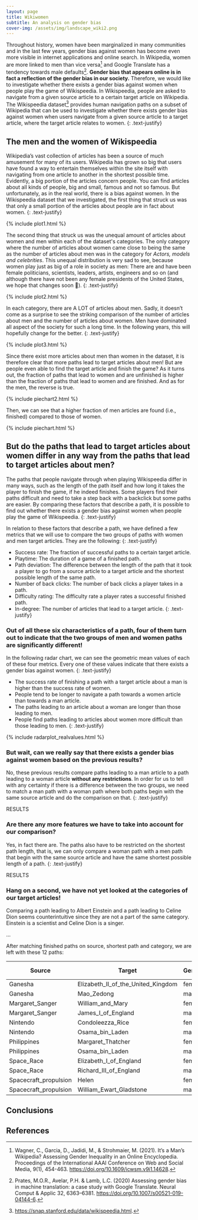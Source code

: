 ```yaml
---
layout: page
title: Wikiwomen
subtitle: An analysis on gender bias
cover-img: /assets/img/landscape_wiki2.png
---
```


Throughout history, women have been marginalized in many communities and in the last few years, gender bias against women has become even more visible in internet applications and online search. In Wikipedia, women are more linked to men than vice versa[^1] and Google Translate has a tendency towards male defaults[^2]. **Gender bias that appears online is in fact a reflection of the gender bias in our society.** Therefore, we would like to investigate whether there exists a gender bias against women when people play the game of  Wikispeedia. In Wikispeedia, people are asked to navigate from a given source article to a certain target article on Wikipedia. The Wikispeedia dataset[^3] provides human navigation paths on a subset of Wikipedia that can be used to investigate whether there exists gender bias against women when users navigate from a given source article to a target article, where the target article relates to women.
{: .text-justify}

## The men and the women of Wikispeedia

Wikipedia’s vast collection of articles has been a source of much amusement for many of its users. Wikipedia has grown so big that users have found a way to entertain themselves within the site itself with navigating from one article to another in the shortest possible time. Evidently, a big portion of the articles concern people. You can find articles about all kinds of people, big and small, famous and not so famous. But unfortunately, as in the real world, there is a bias against women. In the Wikispeedia dataset that we investigated, the first thing that struck us was that only a small portion of the articles about people are in fact about women. 
{: .text-justify}

{% include plot1.html %}

The second thing that struck us was the unequal amount of articles about women and men within each of the dataset's categories. The only category where the number of articles about women came close to being the same as the number of articles about men was in the category for *Actors, models and celebrities*. This unequal distribution is very sad to see, because women play just as big of a role in society as men: There are and have been female politicians, scientists, leaders, artists, engineers and so on (and although there have not been any female presidents of the United States, we hope that changes soon 🙂).
{: .text-justify}

{% include plot2.html %} 

In each category, there are A LOT of articles about men. Sadly, it doesn’t come as a surprise to see the striking comparison of the number of articles about men and the number of articles about women. Men have dominated all aspect of the society for such a long time. In the following years, this will hopefully change for the better.
{: .text-justify}

{% include plot3.html %} 

Since there exist more articles about men than women in the dataset, it is therefore clear that more paths lead to target articles about men! But are people even able to find the target article and finish the game? As it turns out, the fraction of paths that lead to women and are unfinished is higher than the fraction of paths that lead to women and are finished. And as for the men, the reverse is true.

{% include piechart2.html %}

Then, we can see that a higher fraction of men articles are found (i.e., finished) compared to those of women.

{% include piechart.html %} 

## But do the paths that lead to target articles about women differ in any way from the paths that lead to target articles about men? 
The paths that people navigate through when playing Wikispeedia differ in many ways, such as the length of the path itself and how long it takes the player to finish the game, if he indeed finishes. Some players find their paths difficult and need to take a step back with a backclick but some paths are easier. By comparing these factors that describe a path, it is possible to find out whether there exists a gender bias against women when people play the game of Wikispeedia. 
{: .text-justify}

In relation to these factors that describe a path, we have defined a few metrics that we will use to compare the two groups of paths with women and men target articles. They are the following: 
{: .text-justify}
- Success rate: The fraction of successful paths to a certain target article.
- Playtime: The duration of a game of a finished path.
- Path deviation: The difference between the length of the path that it took a player to go from a source article to a target article and the shortest possible length of the same path.
- Number of back clicks: The number of back clicks a player takes in a path.
- Difficulty rating: The difficulty rate a player rates a successful finished path.
- In-degree: The number of articles that lead to a target article.
{: .text-justify}

### Out of all these six characteristics of a path, four of them turn out to indicate that the two groups of men and women paths are significantly different!
In the following radar chart, we can see the geometric mean values of each of these four metrics. Every one of these values indicate that there exists a gender bias against women.
{: .text-justify}
- The success rate of finishing a path with a target article about a man is higher than the success rate of women. 
- People tend to be longer to navigate a path towards a women article than towards a man article.
- The paths leading to an article about a woman are longer than those leading to men.
- People find paths leading to articles about women more difficult than those leading to men.
{: .text-justify}

{% include radarplot_realvalues.html %} 

### But wait, can we really say that there exists a gender bias against women based on the previous results?
No, these previous results compare paths leading to a man article to a path leading to a woman article **without any restrictions**. In order for us to tell with any certainty if there is a difference between the two groups, we need to match a man path with a woman path where both paths begin with the same source article and do the comparison on that. 
{: .text-justify}

RESULTS 

### Are there any more features we have to take into account for our comparison?
Yes, in fact there are. The paths also have to be restricted on the shortest path length, that is, we can only compare a woman path with a men path that begin with the same source article and have the same shortest possible length of a path.
{: .text-justify}

RESULTS 

### Hang on a second, we have not yet looked at the categories of our target articles!
Comparing a path leading to Albert Einstein and a path leading to Celine Dion seems counterintuitive since they are not a part of the same category. Einstein is a scientist and Celine Dion is a singer.

...

After matching finished paths on source, shortest path and category, we are left with these 12 paths:

<center>

| Source      | Target      | Gender      | Path length | Path deviation | Playtime |
| ----------- | ----------- | ----------- | ----------- | ----------- | ----------- |
| Ganesha     | Elizabeth_II_of_the_United_Kingdom | female | 7 | 4 | 71 |
| Ganesha    | Mao_Zedong  | male | 4 | 1 | 133 |
| Margaret_Sanger | William_and_Mary | female | 9 | 6 | 1474 |
| Margaret_Sanger | James_I_of_England | male | 6 | 3 | 96 |
| Nintendo | Condoleezza_Rice | female | 4 | 1 | 73 |
| Nintendo | Osama_bin_Laden | male | 4 | 1 | 116 |
| Philippines | Margaret_Thatcher | female | 4 | 1 | 60|
| Philippines | Osama_bin_Laden | male | 4 | 1 | 48 |
| Space_Race | Elizabeth_I_of_England | female | 7 | 4 | 1860 |
| Space_Race | Richard_III_of_England | male | 9 | 6 | 392 |
| Spacecraft_propulsion | Helen | female | 8 | 4 | 210 |
| Spacecraft_propulsion | William_Ewart_Gladstone | male | 6 | 2 | 100 |
    
</center>

## Conclusions

## References

[^1]: Wagner, C., Garcia, D., Jadidi, M., & Strohmaier, M. (2021). It’s a Man’s Wikipedia? Assessing Gender Inequality in an Online Encyclopedia. Proceedings of the International AAAI Conference on Web and Social Media, 9(1), 454-463. https://doi.org/10.1609/icwsm.v9i1.14628.
[^2]: Prates, M.O.R., Avelar, P.H. & Lamb, L.C. (2020) Assessing gender bias in machine translation: a case study with Google Translate. Neural Comput & Applic 32, 6363–6381. https://doi.org/10.1007/s00521-019-04144-6.
[^3]: https://snap.stanford.edu/data/wikispeedia.html.

